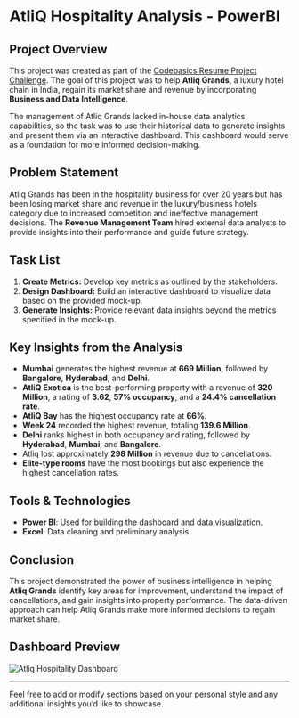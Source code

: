 # AtliQ Hospitality Analysis - PowerBI

## Project Overview

This project was created as part of the [Codebasics Resume Project Challenge](https://codebasics.io/challenge/codebasics-resume-project-challenge). The goal of this project was to help **Atliq Grands**, a luxury hotel chain in India, regain its market share and revenue by incorporating **Business and Data Intelligence**. 

The management of Atliq Grands lacked in-house data analytics capabilities, so the task was to use their historical data to generate insights and present them via an interactive dashboard. This dashboard would serve as a foundation for more informed decision-making.

## Problem Statement

Atliq Grands has been in the hospitality business for over 20 years but has been losing market share and revenue in the luxury/business hotels category due to increased competition and ineffective management decisions. The **Revenue Management Team** hired external data analysts to provide insights into their performance and guide future strategy.

## Task List

1. **Create Metrics:** Develop key metrics as outlined by the stakeholders.
2. **Design Dashboard:** Build an interactive dashboard to visualize data based on the provided mock-up.
3. **Generate Insights:** Provide relevant data insights beyond the metrics specified in the mock-up.

## Key Insights from the Analysis

- **Mumbai** generates the highest revenue at **669 Million**, followed by **Bangalore**, **Hyderabad**, and **Delhi**.
- **AtliQ Exotica** is the best-performing property with a revenue of **320 Million**, a rating of **3.62**, **57% occupancy**, and a **24.4% cancellation rate**.
- **AtliQ Bay** has the highest occupancy rate at **66%**.
- **Week 24** recorded the highest revenue, totaling **139.6 Million**.
- **Delhi** ranks highest in both occupancy and rating, followed by **Hyderabad**, **Mumbai**, and **Bangalore**.
- Atliq lost approximately **298 Million** in revenue due to cancellations.
- **Elite-type rooms** have the most bookings but also experience the highest cancellation rates.

## Tools & Technologies

- **Power BI**: Used for building the dashboard and data visualization.
- **Excel**: Data cleaning and preliminary analysis.

## Conclusion

This project demonstrated the power of business intelligence in helping **Atliq Grands** identify key areas for improvement, understand the impact of cancellations, and gain insights into property performance. The data-driven approach can help Atliq Grands make more informed decisions to regain market share.

## Dashboard Preview

![Atliq Hospitality Dashboard]()


---

Feel free to add or modify sections based on your personal style and any additional insights you’d like to showcase.

